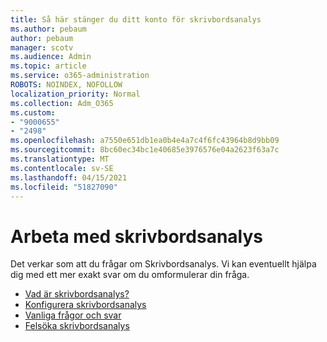 ```yaml
---
title: Så här stänger du ditt konto för skrivbordsanalys
ms.author: pebaum
author: pebaum
manager: scotv
ms.audience: Admin
ms.topic: article
ms.service: o365-administration
ROBOTS: NOINDEX, NOFOLLOW
localization_priority: Normal
ms.collection: Adm_O365
ms.custom:
- "9000655"
- "2498"
ms.openlocfilehash: a7550e651db1ea0b4e4a7c4f6fc43964b8d9bb09
ms.sourcegitcommit: 8bc60ec34bc1e40685e3976576e04a2623f63a7c
ms.translationtype: MT
ms.contentlocale: sv-SE
ms.lasthandoff: 04/15/2021
ms.locfileid: "51827090"
---
```

# <a name="working-with-desktop-analytics"></a>Arbeta med skrivbordsanalys

Det verkar som att du frågar om Skrivbordsanalys. Vi kan eventuellt hjälpa dig med ett mer exakt svar om du omformulerar din fråga.

- [Vad är skrivbordsanalys?](https://docs.microsoft.com/configmgr/desktop-analytics/overview)
- [Konfigurera skrivbordsanalys](https://docs.microsoft.com/configmgr/desktop-analytics/set-up)
- [Vanliga frågor och svar](https://docs.microsoft.com/configmgr/desktop-analytics/faq)
- [Felsöka skrivbordsanalys](https://docs.microsoft.com/configmgr/desktop-analytics/troubleshooting)